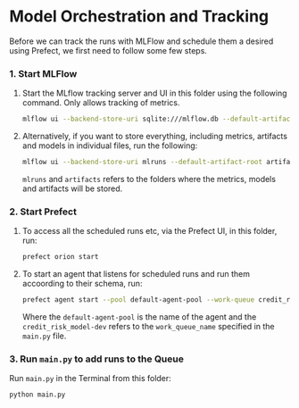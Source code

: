 # Model Orchestration and Tracking

Before we can track the runs with MLFlow and schedule them a desired using Prefect, we first need to follow some few steps.

### 1. Start MLFlow
1. Start the MLflow tracking server and UI in this folder using the following command. Only allows tracking of metrics. 

    ```bash
    mlflow ui --backend-store-uri sqlite:///mlflow.db --default-artifact-root artifacts
    ```

2. Alternatively, if you want to store everything, including metrics, artifacts and models in individual files, run the following:

    ```bash
    mlflow ui --backend-store-uri mlruns --default-artifact-root artifacts
    ```

    `mlruns` and `artifacts` refers to the folders where the metrics, models and artifacts will be stored. 

### 2. Start Prefect 

1. To access all the scheduled runs etc, via the Prefect UI, in this folder, run:

    ```bash
    prefect orion start
    ```

2. To start an agent that listens for scheduled runs and run them accoording to their schema, run:

    ```bash
    prefect agent start --pool default-agent-pool --work-queue credit_risk_model-dev
    ```

    Where the `default-agent-pool` is the name of the agent and the `credit_risk_model-dev` refers to the `work_queue_name` specified in the `main.py` file. 


### 3. Run `main.py` to add runs to the Queue

Run `main.py` in the Terminal from this folder:

```bash
python main.py
```





